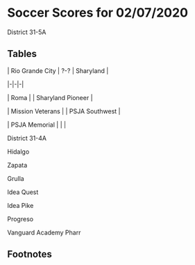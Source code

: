 # Soccer Scores for 02/07/2020 

District 31-5A


## Tables

| Rio Grande City | ?-? | Sharyland | 

|-|-|-| 

| Roma | | Sharyland Pioneer |

| Mission Veterans | | PSJA Southwest |

| PSJA Memorial | | |

District 31-4A

Hidalgo

Zapata

Grulla

Idea Quest

Idea Pike

Progreso

Vanguard Academy Pharr 

## Footnotes

[^1]: This is the footnote.
